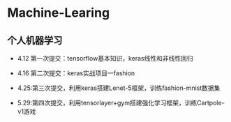 # Machine-Learing
## 个人机器学习
* 4.12 第一次提交：tensorflow基本知识，keras线性和非线性回归

* 4.16 第二次提交：keras实战项目一fashion

* 4.25:第三次提交，利用keras搭建Lenet-5框架，训练fashion-mnist数据集

* 5.29:第四次提交，利用tensorlayer+gym搭建强化学习框架，训练Cartpole-v1游戏
